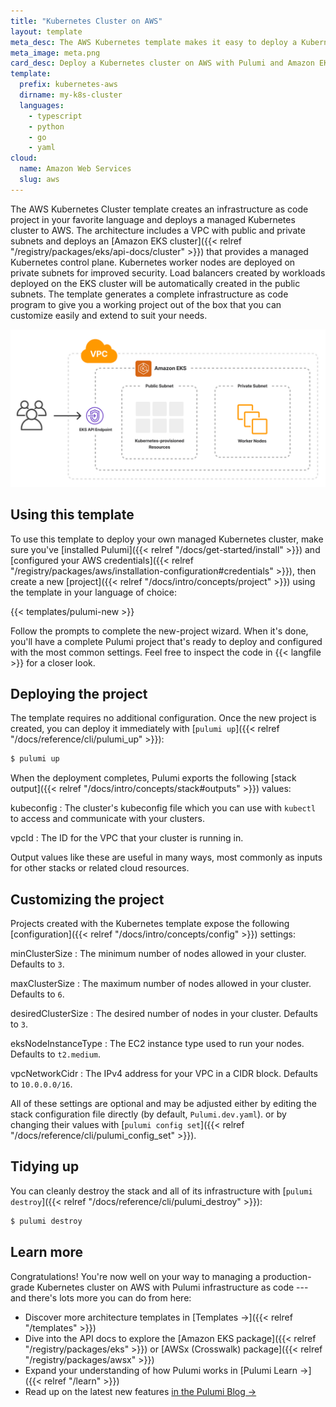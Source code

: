 ```yaml
---
title: "Kubernetes Cluster on AWS"
layout: template
meta_desc: The AWS Kubernetes template makes it easy to deploy a Kubernetes cluster on AWS with Pulumi and Amazon EKS.
meta_image: meta.png
card_desc: Deploy a Kubernetes cluster on AWS with Pulumi and Amazon EKS.
template:
  prefix: kubernetes-aws
  dirname: my-k8s-cluster
  languages:
    - typescript
    - python
    - go
    - yaml
cloud:
  name: Amazon Web Services
  slug: aws
---
```


The AWS Kubernetes Cluster template creates an infrastructure as code project in your favorite language and deploys a managed Kubernetes cluster to AWS. The architecture includes a VPC with public and private subnets and deploys an [Amazon EKS cluster]({{< relref "/registry/packages/eks/api-docs/cluster" >}}) that provides a managed Kubernetes control plane. Kubernetes worker nodes are deployed on private subnets for improved security. Load balancers created by workloads deployed on the EKS cluster will be automatically created in the public subnets. The template generates a complete infrastructure as code program to give you a working project out of the box that you can customize easily and extend to suit your needs.

![An architecture diagram of the Pulumi AWS Kubernetes template](./architecture.png)

## Using this template

To use this template to deploy your own managed Kubernetes cluster, make sure you've [installed Pulumi]({{< relref "/docs/get-started/install" >}}) and [configured your AWS credentials]({{< relref "/registry/packages/aws/installation-configuration#credentials" >}}), then create a new [project]({{< relref "/docs/intro/concepts/project" >}}) using the template in your language of choice:

{{< templates/pulumi-new >}}

Follow the prompts to complete the new-project wizard. When it's done, you'll have a complete Pulumi project that's ready to deploy and configured with the most common settings. Feel free to inspect the code in {{< langfile >}} for a closer look.

## Deploying the project

The template requires no additional configuration. Once the new project is created, you can deploy it immediately with [`pulumi up`]({{< relref "/docs/reference/cli/pulumi_up" >}}):

```bash
$ pulumi up
```

When the deployment completes, Pulumi exports the following [stack output]({{< relref "/docs/intro/concepts/stack#outputs" >}}) values:

kubeconfig
: The cluster's kubeconfig file which you can use with `kubectl` to access and communicate with your clusters.

vpcId
: The ID for the VPC that your cluster is running in.

Output values like these are useful in many ways, most commonly as inputs for other stacks or related cloud resources.
<!-- The computed `someOutput`, for example, can be used from the command line to open the newly deployed website in your favorite web browser:

```bash
$ open $(pulumi stack output cdnURL)
``` -->

## Customizing the project

Projects created with the Kubernetes template expose the following [configuration]({{< relref "/docs/intro/concepts/config" >}}) settings:

minClusterSize
: The minimum number of nodes allowed in your cluster. Defaults to `3`.

maxClusterSize
: The maximum number of nodes allowed in your cluster. Defaults to `6`.

desiredClusterSize
: The desired number of nodes in your cluster. Defaults to `3`.

eksNodeInstanceType
: The EC2 instance type used to run your nodes. Defaults to `t2.medium`.

vpcNetworkCidr
: The IPv4 address for your VPC in a CIDR block. Defaults to `10.0.0.0/16`.

All of these settings are optional and may be adjusted either by editing the stack configuration file directly (by default, `Pulumi.dev.yaml`).
or by changing their values with [`pulumi config set`]({{< relref "/docs/reference/cli/pulumi_config_set" >}}).

## Tidying up

You can cleanly destroy the stack and all of its infrastructure with [`pulumi destroy`]({{< relref "/docs/reference/cli/pulumi_destroy" >}}):

```bash
$ pulumi destroy
```

## Learn more

Congratulations! You're now well on your way to managing a production-grade Kubernetes cluster on AWS with Pulumi infrastructure as code --- and there's lots more you can do from here:

* Discover more architecture templates in [Templates &rarr;]({{< relref "/templates" >}})
* Dive into the API docs to explore the [Amazon EKS package]({{< relref "/registry/packages/eks" >}}) or [AWSx (Crosswalk) package]({{< relref "/registry/packages/awsx" >}})
* Expand your understanding of how Pulumi works in [Pulumi Learn &rarr;]({{< relref "/learn" >}})
* Read up on the latest new features [in the Pulumi Blog &rarr;](/blog/tag/kubernetes)
